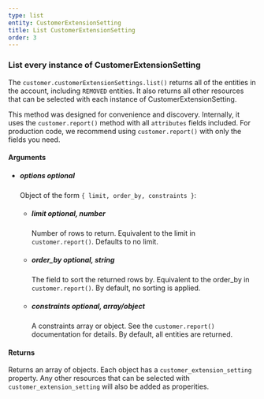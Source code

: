 ```yaml
---
type: list
entity: CustomerExtensionSetting 
title: List CustomerExtensionSetting 
order: 3
---
```


### List every instance of CustomerExtensionSetting 


The `customer.customerExtensionSettings.list()` returns all of the entities in the account, including `REMOVED` entities. It also returns all other resources that can be selected with each instance of CustomerExtensionSetting.

This method was designed for convenience and discovery. Internally, it uses the `customer.report()` method with all `attributes` fields included. For production code, we recommend using `customer.report()` with only the fields you need.


#### Arguments

-   ##### options _optional_
    Object of the form `{ limit, order_by, constraints }`:
    -   ##### limit _optional, number_
        Number of rows to return. Equivalent to the limit in `customer.report()`. Defaults to no limit.
    -   ##### order_by _optional, string_
        The field to sort the returned rows by. Equivalent to the order_by in `customer.report()`. By default, no sorting is applied.
    -   ##### constraints _optional, array/object_
        A constraints array or object. See the `customer.report()` documentation for details. By default, all entities are returned.


#### Returns

Returns an array of objects.
Each object has a `customer_extension_setting` property. Any other resources that can be selected with `customer_extension_setting` will also be added as properities.
